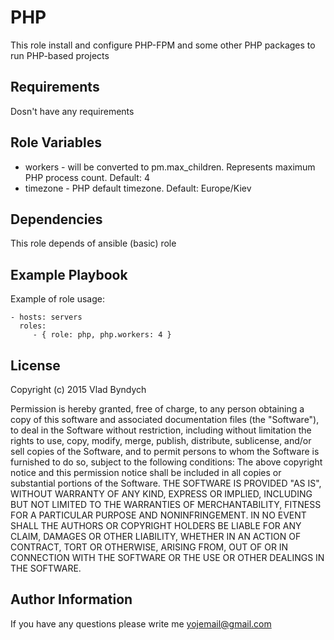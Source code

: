 PHP
=========

This role install and configure PHP-FPM and some other PHP packages to run PHP-based projects

Requirements
------------

Dosn't have any requirements

Role Variables
--------------

- workers - will be converted to pm.max_children. Represents maximum PHP process count. Default: 4
- timezone - PHP default timezone. Default: Europe/Kiev

Dependencies
------------
This role depends of ansible (basic) role

Example Playbook
----------------
Example of role usage:

    - hosts: servers
      roles:
         - { role: php, php.workers: 4 }

License
-------

Copyright (c) 2015 Vlad Byndych

Permission is hereby granted, free of charge, to any person obtaining a copy of this software and associated documentation files (the "Software"), to deal in the Software without restriction, including without limitation the rights to use, copy, modify, merge, publish, distribute, sublicense, and/or sell copies of the Software, and to permit persons to whom the Software is furnished to do so, subject to the following conditions:
The above copyright notice and this permission notice shall be included in all copies or substantial portions of the Software.
THE SOFTWARE IS PROVIDED "AS IS", WITHOUT WARRANTY OF ANY KIND, EXPRESS OR IMPLIED, INCLUDING BUT NOT LIMITED TO THE WARRANTIES OF MERCHANTABILITY, FITNESS FOR A PARTICULAR PURPOSE AND NONINFRINGEMENT. IN NO EVENT SHALL THE AUTHORS OR COPYRIGHT HOLDERS BE LIABLE FOR ANY CLAIM, DAMAGES OR OTHER LIABILITY, WHETHER IN AN ACTION OF CONTRACT, TORT OR OTHERWISE, ARISING FROM, OUT OF OR IN CONNECTION WITH THE SOFTWARE OR THE USE OR OTHER DEALINGS IN THE SOFTWARE.

Author Information
------------------

If you have any questions please write me yojemail@gmail.com
